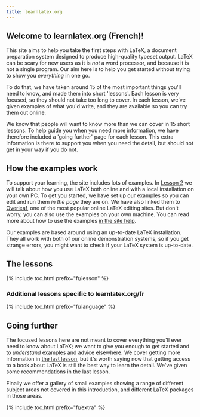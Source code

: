 ```yaml
---
title: learnlatex.org
---
```


## Welcome to learnlatex.org (French)!

This site aims to help you take the first steps with LaTeX, a document
preparation system designed to produce high-quality typeset output. LaTeX can
be scary for new users as it is _not_ a word processor, and because it is not a
single program. Our aim here is to help you get started without trying to show
you _everything_ in one go.

To do that, we have taken around 15 of the most important things you'll need to
know, and made them into short 'lessons'. Each lesson is very focused, so they
should not take too long to cover. In each lesson, we've given examples of what
you'd write, and they are available so you can try them out online.

We know that people will want to know more than we can cover in 15 short
lessons. To help guide you when you need more information, we have therefore
included a 'going further' page for each lesson. This extra information is
there to support you when you need the detail, but should not get in your
way if you do not.

## How the examples work

To support your learning, the site includes lots of examples. In
[Lesson 2](fr/lesson-02) we will talk about how you use LaTeX both online and with
a local installation on your own PC. To get you started, we have set up
our examples so you can edit and run them _in the page_ they are on. We
have also linked them to [Overleaf](https://www.overleaf.com), one of the
most popular online LaTeX editing sites. But don't worry, you can also
use the examples on your own machine. You can read more about how to use the
examples [in the site help](fr/help).

Our examples are based around using an up-to-date LaTeX installation. They
all work with both of our online demonstration systems, so if you get strange
errors, you might want to check if your LaTeX system is up-to-date.

## The lessons

{% include toc.html  prefix="fr/lesson" %}

### Additional lessons specific to learnlatex.org/fr

{% include toc.html  prefix="fr/language" %}


## Going further

The focused lessons here are not meant to cover everything you'll ever need to
know about LaTeX; we want to give you enough to get started and to _understand_
examples and advice elsewhere. We cover getting more information in [the last
lesson](fr/lesson-15), but it's worth saying now that getting access to a book
about LaTeX is still the  best way to learn the detail. We've given some
recommendations in the last lesson.

Finally we offer a gallery of small examples showing
a range of different subject areas not covered in this introduction,
and different LaTeX packages in those areas.
    
{% include toc.html prefix="fr/extra" %}
